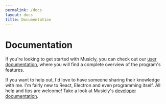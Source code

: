```yaml
---
permalink: /docs
layout: docs
title: Documentation
---
```


# Documentation

If you're looking to get started with Musicly, you can check out our [user documentation](/Musicly/docs/user), where you will find a complete overview of the program's features.


If you want to help out, I'd love to have someone sharing their knowledge with me. I'm fairly new to React, Electron and even programming itself. All help and tips are welcome! Take a look at Musicly's [developer documentation](/Musicly/docs/dev).